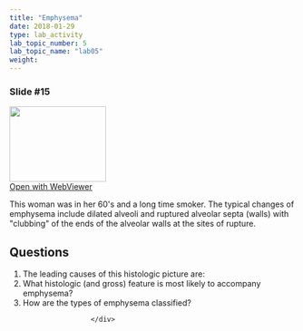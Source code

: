 ```yaml
---
title: "Emphysema"
date: 2018-01-29
type: lab_activity
lab_topic_number: 5
lab_topic_name: "lab05"
weight: 
---
```

<div class="entrybody">
						<h3>Slide #15</h3>

<div class="thumbnail"> <a href="http://virtualslides.cumc.columbia.edu/Lung%20Path%2002.svs/view.apml?" target="_blank"><img alt="" src="http://pathologylab.ccnmtl.columbia.edu/assets/images/slide_lungpath02.jpg" width="170" height="133" class="mt-image-left"></a><br><a href="http://virtualslides.cumc.columbia.edu/Lung%20Path%2002.svs/view.apml?" target="_blank">Open with WebViewer</a> </div>

<p>This woman was in her 60's and a long time smoker. The typical changes of emphysema include dilated alveoli and ruptured alveolar septa (walls) with "clubbing" of the ends of the alveolar walls at the sites of rupture.<br clear="all"></p>

<h2>Questions</h2>


<ol>
<li>The leading causes of this histologic picture are: </li>
<li>What histologic (and gross) feature is most likely to accompany emphysema? </li>
<li>How are the types of emphysema classified?</li>
</ol>


						
						</div>